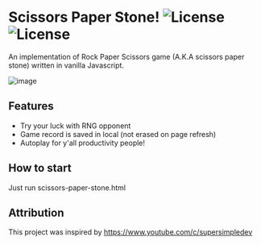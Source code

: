 # Scissors Paper Stone! ![License](https://img.shields.io/badge/license-MIT-blue) ![License](https://img.shields.io/badge/clone%20count-25-green)
An implementation of Rock Paper Scissors game (A.K.A scissors paper stone) written in vanilla Javascript.

![image](https://github.com/bryanlzl/scissors-paper-stone/assets/58539426/94c0f6dd-4f04-49f7-84ad-9bbc4983bbc4)
⠀⠀⠀⠀⠀⠀⠀⠀⠀⠀⠀⠀⠀⠀⠀⠀⠀⠀⠀⠀⠀⠀
## Features
- Try your luck with RNG opponent
- Game record is saved in local (not erased on page refresh)
- Autoplay for y'all productivity people! 

## How to start
Just run scissors-paper-stone.html

## Attribution
This project was inspired by https://www.youtube.com/c/supersimpledev
